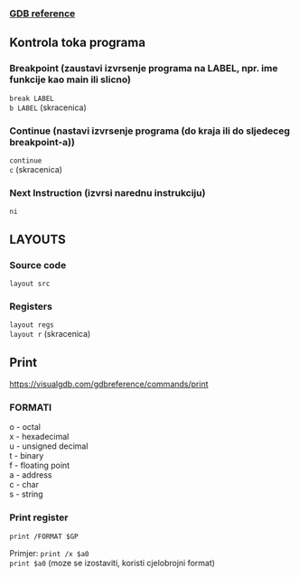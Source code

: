 ### [GDB reference](https://visualgdb.com/gdbreference/commands/)

## Kontrola toka programa

### Breakpoint (zaustavi izvrsenje programa na LABEL, npr. ime funkcije kao main ili slicno)
`break LABEL`\
`b LABEL`       (skracenica)

### Continue (nastavi izvrsenje programa (do kraja ili do sljedeceg breakpoint-a))
`continue` \
`c`             (skracenica)

### Next Instruction (izvrsi narednu instrukciju)
`ni`


## LAYOUTS

### Source code
`layout src`

### Registers
`layout regs` \
`layout r`      (skracenica)


## Print

https://visualgdb.com/gdbreference/commands/print

### FORMATI
o - octal \
x - hexadecimal \
u - unsigned decimal \
t - binary \
f - floating point \
a - address \
c - char \
s - string

### Print register
`print /FORMAT $GP`

Primjer:
`print /x $a0` \
`print $a0`     (moze se izostaviti, koristi cjelobrojni format)

